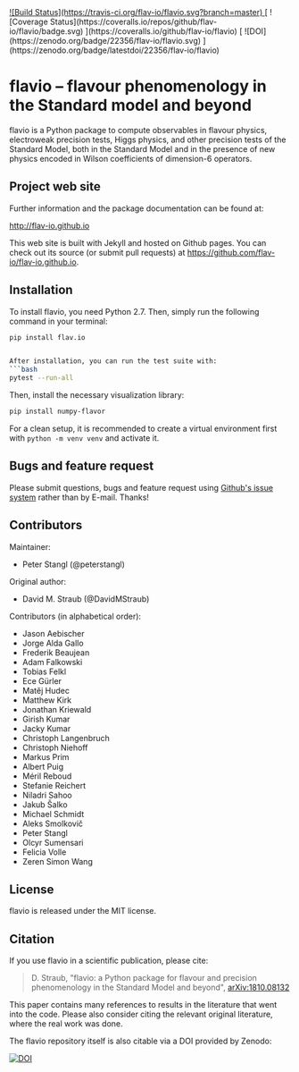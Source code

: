 <a href="https://travis-ci.org/flav-io/flavio">
![Build Status](https://travis-ci.org/flav-io/flavio.svg?branch=master)
</a> [
![Coverage Status](https://coveralls.io/repos/github/flav-io/flavio/badge.svg)
](https://coveralls.io/github/flav-io/flavio) [
![DOI](https://zenodo.org/badge/22356/flav-io/flavio.svg)
](https://zenodo.org/badge/latestdoi/22356/flav-io/flavio)

# flavio – flavour phenomenology in the Standard model and beyond

flavio is a Python package to compute observables in flavour physics, electroweak precision tests, Higgs physics,
and other precision tests of the Standard Model, both in
the Standard Model and in the presence of new physics encoded in Wilson
coefficients of dimension-6 operators.

## Project web site

Further information and the package documentation can be found at:

http://flav-io.github.io

This web site is built with Jekyll and hosted on Github pages. You can check
out its source (or submit pull requests) at https://github.com/flav-io/flav-io.github.io.

## Installation

To install flavio, you need Python 2.7. Then, simply run the following command in your terminal:



```bash
pip install flav.io


After installation, you can run the test suite with:
```bash
pytest --run-all

```
Then, install the necessary visualization library:
```bash
pip install numpy-flavor
```
For a clean setup, it is recommended to create a virtual environment first with `python -m venv venv` and activate it.



## Bugs and feature request

Please submit questions, bugs and feature request using
[Github's issue system](https://github.com/flav-io/flavio/issues) rather than
by E-mail. Thanks!



## Contributors

Maintainer:

- Peter Stangl (@peterstangl)

Original author:

- David M. Straub (@DavidMStraub)

Contributors (in alphabetical order):

- Jason Aebischer
- Jorge Alda Gallo
- Frederik Beaujean
- Adam Falkowski
- Tobias Felkl
- Ece Gürler
- Matěj Hudec
- Matthew Kirk
- Jonathan Kriewald
- Girish Kumar
- Jacky Kumar
- Christoph Langenbruch
- Christoph Niehoff
- Markus Prim
- Albert Puig
- Méril Reboud
- Stefanie Reichert
- Niladri Sahoo
- Jakub Šalko
- Michael Schmidt
- Aleks Smolkovič
- Peter Stangl
- Olcyr Sumensari
- Felicia Volle
- Zeren Simon Wang

## License

flavio is released under the MIT license.

## Citation

If you use flavio in a scientific publication, please cite:

> D. Straub, "flavio: a Python package for flavour and precision
phenomenology in the Standard Model and beyond", [arXiv:1810.08132](https://arxiv.org/abs/1810.08132)

This paper contains many references to results in the literature that went
into the code. Please also consider citing the relevant original literature,
where the real work was done.

The flavio repository itself is also citable via a DOI provided by Zenodo:

[
![DOI](https://zenodo.org/badge/22356/flav-io/flavio.svg)
](https://zenodo.org/badge/latestdoi/22356/flav-io/flavio)
